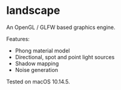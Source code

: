 # landscape

An OpenGL / GLFW based graphics engine.

Features:
- Phong material model
- Directional, spot and point light sources
- Shadow mapping
- Noise generation

Tested on macOS 10.14.5.
